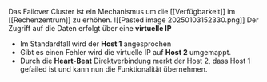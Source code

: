 Das Failover Cluster ist ein Mechanismus um die [[Verfügbarkeit]] im [[Rechenzentrum]] zu erhöhen.
![[Pasted image 20250103152330.png]]
Der Zugriff auf die Daten erfolgt über eine **virtuelle IP**
- Im Standardfall wird der **Host 1** angesprochen
- Gibt es einen Fehler wird die virtuelle IP auf **Host 2** umgemappt.
- Durch die **Heart-Beat** Direktverbindung merkt der Host 2, dass Host 1 gefailed ist und kann nun die Funktionalität übernehmen.

